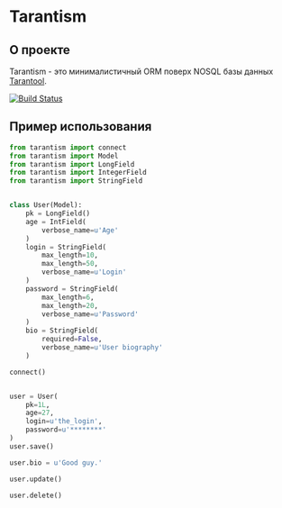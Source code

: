 # Tarantism

## О проекте

Tarantism - это минималистичный ORM поверх NOSQL базы данных [Tarantool](http://tarantool.org/).

[![Build Status](https://travis-ci.org/marrrvin/tarantism.svg?branch=master)](https://travis-ci.org/marrrvin/tarantism)

## Пример использования

```python
from tarantism import connect
from tarantism import Model
from tarantism import LongField
from tarantism import IntegerField
from tarantism import StringField


class User(Model):
    pk = LongField()
    age = IntField(
        verbose_name=u'Age'
    )
    login = StringField(
        max_length=10,
        max_length=50,
        verbose_name=u'Login'
    )
    password = StringField(
        max_length=6,
        max_length=20,
        verbose_name=u'Password'
    )
    bio = StringField(
        required=False,
        verbose_name=u'User biography'
    )

connect()


user = User(
    pk=1L,
    age=27,
    login=u'the_login',
    password=u'********'
)
user.save()

user.bio = u'Good guy.'

user.update()

user.delete()
```
